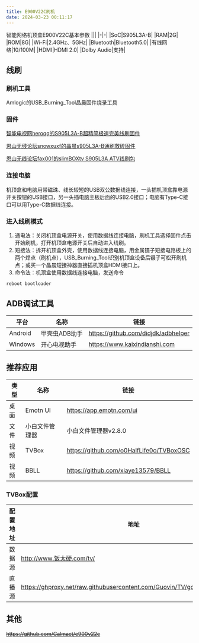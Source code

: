 ```yaml
---
title: E900V22C刷机
date: 2024-03-23 00:11:17
---
```


智能网络机顶盒E900V22C基本参数
|||
|-|-|
|SoC|S905L3A-B|
|RAM|2G|
|ROM|8G|
|Wi-Fi|2.4GHz、5GHz|
|Bluetooth|Bluetooth5.0|
|有线网络|10/100M|
|HDMI|HDMI 2.0|
|Dolby Audio|支持|

<!-- more -->

## 线刷

### 刷机工具  
Amlogic的USB_Burning_Tool晶晨固件烧录工具

### 固件  

[智能电视网heroqq的S905L3A-B超精简极速完美线刷固件](https://www.znds.com/tv-1238193-1-1.html)

[恩山无线论坛snowxuxf的晶晨s905L3A-B通刷救砖固件](https://www.right.com.cn/forum/thread-8302984-1-1.html)

[恩山无线论坛fax001的slimBOXtv S905L3A ATV线刷包](https://www.right.com.cn/forum/thread-8372263-1-1.html)
 
### 连接电脑  
机顶盒和电脑用带磁珠、线长较短的USB双公数据线连接，一头插机顶盒靠电源开关按钮的USB接口，另一头插电脑主板后面的USB2.0接口；电脑有Type-C接口可以用Type-C数据线连接。

### 进入线刷模式  
 1. 通电法：关闭机顶盒电源开关，使用数据线连接电脑，刷机工具选择固件点击开始刷机，打开机顶盒电源开关后自动进入线刷。
 2. 短接法：拆开机顶盒外壳，使用数据线连接电脑，用金属镊子短接电路板上的两个焊点（刷机点），USB_Burning_Tool识别机顶盒设备后镊子可松开刷机点；或买一个晶晨短接神器直接插机顶盒HDMI接口上。
 3. 命令法：机顶盒使用数据线连接电脑，发送命令

```adb
reboot bootloader
```

## ADB调试工具

|平台|名称|链接|
|-|-|-|
|Android|甲壳虫ADB助手|https://github.com/didjdk/adbhelper|
|Windows|开心电视助手|https://www.kaixindianshi.com|

## 推荐应用
|类型|名称|链接|
|-|-|-|
|桌面|Emotn UI|https://app.emotn.com/ui|
|文件|小白文件管理器|小白文件管理器v2.8.0|
|视频|TVBox|https://github.com/o0HalfLife0o/TVBoxOSC|
|视频|BBLL|https://github.com/xiaye13579/BBLL|

### TVBox配置
|配置地址|地址|链接|
|-|-|-|
|数据源|http://www.饭太硬.com/tv/|https://www.饭太硬.com|
|直播源|  https://ghproxy.net/raw.githubusercontent.com/Guovin/TV/gd/output/result.m3u|https://github.com/Guovin/TV|

## 其他
~~https://github.com/Calmact/e900v22c~~